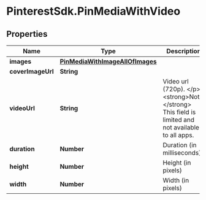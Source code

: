 # PinterestSdk.PinMediaWithVideo

## Properties

Name | Type | Description | Notes
------------ | ------------- | ------------- | -------------
**images** | [**PinMediaWithImageAllOfImages**](PinMediaWithImageAllOfImages.md) |  | [optional] 
**coverImageUrl** | **String** |  | [optional] 
**videoUrl** | **String** | Video url (720p). &lt;/p&gt;&lt;strong&gt;Note:&lt;/strong&gt; This field is limited and not available to all apps. | [optional] 
**duration** | **Number** | Duration (in milliseconds) | [optional] 
**height** | **Number** | Height (in pixels) | [optional] 
**width** | **Number** | Width (in pixels) | [optional] 


